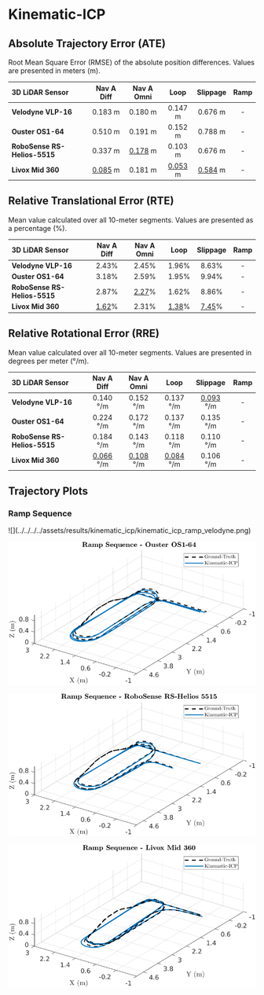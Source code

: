 # Kinematic-ICP

## Absolute Trajectory Error (ATE)

Root Mean Square Error (RMSE) of the absolute position differences. Values are presented in meters (m).

| 3D LiDAR Sensor              | Nav A Diff     | Nav A Omni     | Loop           | Slippage       | Ramp           |
| :--------------------------- | :------------: | :------------: | :------------: | :------------: | :------------: |
| **Velodyne VLP-16**          | 0.183 m        | 0.180 m        | 0.147 m        | 0.676 m        | -              |
| **Ouster OS1-64**            | 0.510 m        | 0.191 m        | 0.152 m        | 0.788 m        | -              |
| **RoboSense RS-Helios-5515** | 0.337 m        | <u>0.178</u> m | 0.103 m        | 0.676 m        | -              |
| **Livox Mid 360**            | <u>0.085</u> m | 0.181 m        | <u>0.053</u> m | <u>0.584</u> m | -              |

## Relative Translational Error (RTE)

Mean value calculated over all 10-meter segments. Values are presented as a percentage (%).

| 3D LiDAR Sensor              | Nav A Diff   | Nav A Omni   | Loop         | Slippage     | Ramp         |
| :--------------------------- | :----------: | :----------: | :----------: | :----------: | :----------: |
| **Velodyne VLP-16**          | 2.43%        | 2.45%        | 1.96%        | 8.63%        | -            |
| **Ouster OS1-64**            | 3.18%        | 2.59%        | 1.95%        | 9.94%        | -            |
| **RoboSense RS-Helios-5515** | 2.87%        | <u>2.27</u>% | 1.62%        | 8.86%        | -            |
| **Livox Mid 360**            | <u>1.62</u>% | 2.31%        | <u>1.38</u>% | <u>7.45</u>% | -            |

## Relative Rotational Error (RRE)

Mean value calculated over all 10-meter segments. Values are presented in degrees per meter (°/m).

| 3D LiDAR Sensor              | Nav A Diff       | Nav A Omni       | Loop             | Slippage         | Ramp             |
| :--------------------------- | :--------------: | :--------------: | :--------------: | :--------------: | :--------------: |
| **Velodyne VLP-16**          | 0.140 °/m        | 0.152 °/m        | 0.137 °/m        | <u>0.093</u> °/m | -                |
| **Ouster OS1-64**            | 0.224 °/m        | 0.172 °/m        | 0.137 °/m        | 0.135 °/m        | -                |
| **RoboSense RS-Helios-5515** | 0.184 °/m        | 0.143 °/m        | 0.118 °/m        | 0.110 °/m        | -                |
| **Livox Mid 360**            | <u>0.066</u> °/m | <u>0.108</u> °/m | <u>0.084</u> °/m | 0.106 °/m        | -                |

## Trajectory Plots

### Ramp Sequence 
<div class="grid" markdown>
![](../../../../assets/results/kinematic_icp/kinematic_icp_ramp_velodyne.png)

![](../../../../assets/results/kinematic_icp/kinematic_icp_ramp_ouster.png)

![](../../../../assets/results/kinematic_icp/kinematic_icp_ramp_robosense.png)

![](../../../../assets/results/kinematic_icp/kinematic_icp_ramp_livox.png)
</div>